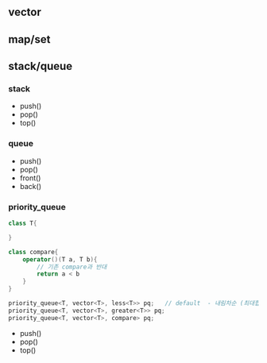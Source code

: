 ## vector

## map/set

## stack/queue

### stack
- push()
- pop()
- top()

### queue
- push()
- pop()
- front()
- back()

### priority_queue
```c++
class T{

}

class compare{
    operator()(T a, T b){
        // 기존 compare과 반대
        return a < b
    }
}

priority_queue<T, vector<T>, less<T>> pq;   // default  - 내림차순 (최대힙)
priority_queue<T, vector<T>, greater<T>> pq;
priority_queue<T, vector<T>, compare> pq;
```
- push()
- pop()
- top()